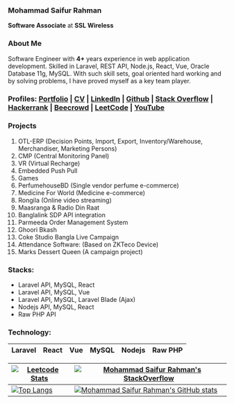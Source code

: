 ###  Mohammad Saifur Rahman
**Software Associate** at **SSL Wireless**

### About Me
Software Engineer with **4+** years experience in web application development. Skilled in Laravel, REST API, Node.js, React, Vue, Oracle Database 11g, MySQL. With such skill sets, goal oriented hard working and by solving problems, I have proved myself as a key team player.

### Profiles: [Portfolio](https://saifurrahman.my.canva.site) | [CV](https://docs.google.com/document/d/1txBCiMjPqH7GR8FDMQMAw09vemsB-nJb/edit?usp=sharing&ouid=113622980255867007734&rtpof=true&sd=true) | [LinkedIn](https://www.linkedin.com/in/saifurrahman1193/) | [Github](https://github.com/saifurrahman1193/saifurrahman1193) | [Stack Overflow](https://stackoverflow.com/users/14350717/md-saifur-rahman) | [Hackerrank](https://www.hackerrank.com/saifur_rahman111) | [Beecrowd](https://www.beecrowd.com.br/judge/en/profile/18847) | [LeetCode](https://leetcode.com/saifurrahman1193) | [YouTube](https://www.youtube.com/playlist?list=PLwJWgDKTF5-xdQttKl7cRx8Yhukv7Ilmg) 

### Projects 
1. OTL-ERP (Decision Points, Import, Export, Inventory/Warehouse, Merchandiser, Marketing Persons)
2. CMP (Central Monitoring Panel)
3. VR (Virtual Recharge)
4. Embedded Push Pull
5. Games
6. PerfumehouseBD (Single vendor perfume e-commerce)
7. Medicine For World (Medicine e-commerce)
8. Rongila (Online video streaming)
9. Maasranga & Radio Din Raat 
10. Banglalink SDP API integration
11. Parmeeda Order Management System
12. Ghoori Bkash
13. Coke Studio Bangla Live Campaign
14. Attendance Software: (Based on ZKTeco Device)
15. Marks Dessert Queen (A campaign project)




### Stacks:
- Laravel API, MySQL, React
- Laravel API, MySQL, Vue        
- Laravel API, MySQL, Laravel Blade (Ajax)
- Nodejs API, MySQL, React
- Raw PHP API


### Technology:


|Laravel|React|Vue|MySQL|Nodejs|Raw PHP |
|-|-|-|-|-|-|
 
 
| [![Leetcode Stats](https://leetcard.jacoblin.cool/saifurrahman1193?ext=activity&theme=nord)](https://leetcode.com/saifurrahman1193)| [![Mohammad Saifur Rahman's StackOverflow](https://github-readme-stackoverflow.vercel.app/?userID=14350717&theme=dark)](https://stackoverflow.com/users/6558042/omid-nikrah) |
| ----------------- | ------------------ |
| [![Top Langs](https://github-readme-stats.vercel.app/api?username=saifurrahman1193&hide=javascript,html,scss,stylus,blade,jupyter%20notebook,python,css&theme=algolia&show_icons=true)](https://github.com/saifurrahman1193) | [![Mohammad Saifur Rahman's GitHub stats](https://github-readme-stats.vercel.app/api/top-langs?username=saifurrahman1193&hide=javascript,html,scss,stylus,blade,jupyter%20notebook,python,css&theme=algolia&show_icons=true)](https://github.com/saifurrahman1193) |



